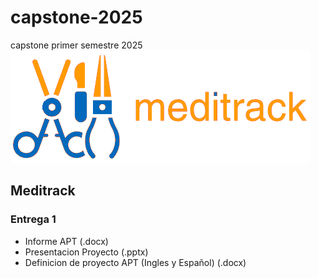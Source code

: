 # capstone-2025
capstone primer semestre 2025
![Logo Meditrack](https://github.com/Honktastic/capstone-2025/blob/main/assets/meditrack_logo_v4_text_nobg.png)
## Meditrack
### Entrega 1 
+ Informe APT (.docx)
+ Presentacion Proyecto (.pptx)
+ Definicion de proyecto APT (Ingles y Español) (.docx)

